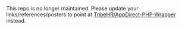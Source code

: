 This repo is no longer maintained. Please update your links/references/posters to point at [TribeHR/AppDirect-PHP-Wrapper](https://github.com/tribehr/AppDirect-PHP-Wrapper) instead.